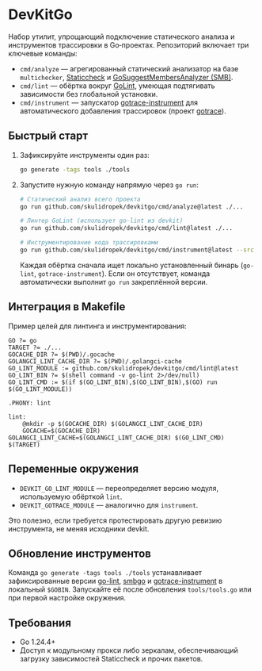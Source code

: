 # DevKitGo

Набор утилит, упрощающий подключение статического анализа и инструментов трассировки в Go‑проектах. Репозиторий включает три ключевые команды:

- `cmd/analyze` — агрегированный статический анализатор на базе `multichecker`, [Staticcheck](https://github.com/dominikh/go-tools/tree/master/cmd/staticcheck) и [GoSuggestMembersAnalyzer (SMB)](https://github.com/skulidropek/GoSuggestMembersAnalyzer).
- `cmd/lint` — обёртка вокруг [GoLint](https://github.com/skulidropek/GoLint), умеющая подтягивать зависимости без глобальной установки.
- `cmd/instrument` — запускатор [gotrace-instrument](https://github.com/skulidropek/gotrace/tree/main/cmd/gotrace-instrument) для автоматического добавления трассировок (проект [gotrace](https://github.com/skulidropek/gotrace)).

## Быстрый старт

1. Зафиксируйте инструменты один раз:
   ```bash
   go generate -tags tools ./tools
   ```

2. Запустите нужную команду напрямую через `go run`:
   ```bash
   # Статический анализ всего проекта
   go run github.com/skulidropek/devkitgo/cmd/analyze@latest ./...

   # Линтер GoLint (использует go-lint из devkit)
   go run github.com/skulidropek/devkitgo/cmd/lint@latest ./...

   # Инструментирование кода трассировками
   go run github.com/skulidropek/devkitgo/cmd/instrument@latest --src ./internal
   ```

   Каждая обёртка сначала ищет локально установленный бинарь (`go-lint`, `gotrace-instrument`). Если он отсутствует, команда автоматически выполнит `go run` закреплённой версии.

## Интеграция в Makefile

Пример целей для линтинга и инструментирования:

```make
GO ?= go
TARGET ?= ./...
GOCACHE_DIR ?= $(PWD)/.gocache
GOLANGCI_LINT_CACHE_DIR ?= $(PWD)/.golangci-cache
GO_LINT_MODULE := github.com/skulidropek/devkitgo/cmd/lint@latest
GO_LINT_BIN ?= $(shell command -v go-lint 2>/dev/null)
GO_LINT_CMD := $(if $(GO_LINT_BIN),$(GO_LINT_BIN),$(GO) run $(GO_LINT_MODULE))

.PHONY: lint

lint:
	@mkdir -p $(GOCACHE_DIR) $(GOLANGCI_LINT_CACHE_DIR)
	GOCACHE=$(GOCACHE_DIR) GOLANGCI_LINT_CACHE=$(GOLANGCI_LINT_CACHE_DIR) $(GO_LINT_CMD) $(TARGET)
```

## Переменные окружения

- `DEVKIT_GO_LINT_MODULE` — переопределяет версию модуля, используемую обёрткой `lint`.
- `DEVKIT_GOTRACE_MODULE` — аналогично для `instrument`.

Это полезно, если требуется протестировать другую ревизию инструмента, не меняя исходники devkit.

## Обновление инструментов

Команда `go generate -tags tools ./tools` устанавливает зафиксированные версии [go-lint](https://github.com/skulidropek/GoLint), [smbgo](https://github.com/skulidropek/GoSuggestMembersAnalyzer/tree/main/cmd/smbgo) и [gotrace-instrument](https://github.com/skulidropek/gotrace/tree/main/cmd/gotrace-instrument) в локальный `$GOBIN`. Запускайте её после обновления `tools/tools.go` или при первой настройке окружения.

## Требования

- Go 1.24.4+
- Доступ к модульному прокси либо зеркалам, обеспечивающий загрузку зависимостей Staticcheck и прочих пакетов.
